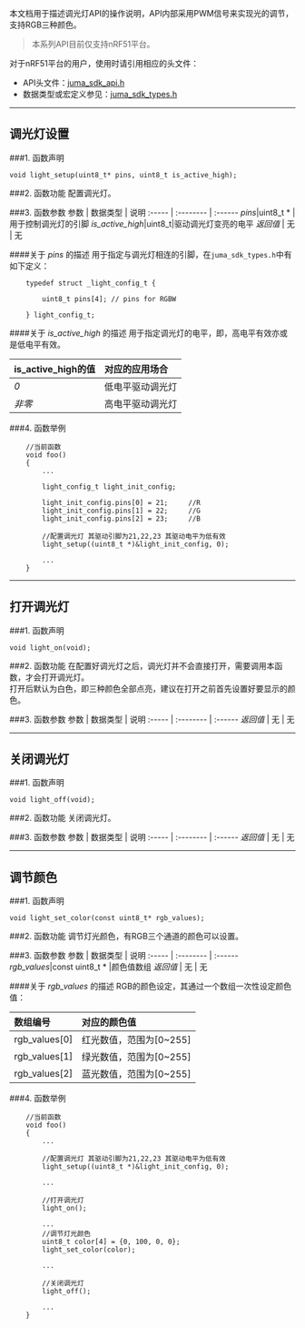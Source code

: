 本文档用于描述调光灯API的操作说明，API内部采用PWM信号来实现光的调节，支持RGB三种颜色。

> 本系列API目前仅支持nRF51平台。

对于nRF51平台的用户，使用时请引用相应的头文件：

* API头文件：[juma_sdk_api.h](https://github.com/JUMA-IO/nRF51_Platform/blob/master/Interface/Include/juma_sdk_api.h)
* 数据类型或宏定义参见：[juma_sdk_types.h](https://github.com/JUMA-IO/nRF51_Platform/blob/master/Interface/Include/juma_sdk_types.h)


***
## 调光灯设置
###1. 函数声明
```
void light_setup(uint8_t* pins, uint8_t is_active_high);
```


###2. 函数功能
配置调光灯。

###3. 函数参数
参数    | 数据类型   | 说明
:----- | :-------- | :------
*pins*|uint8_t * |用于控制调光灯的引脚
*is_active_high*|uint8_t|驱动调光灯变亮的电平
*返回值*  | 无    | 无

####关于 *pins* 的描述
用于指定与调光灯相连的引脚，在`juma_sdk_types.h`中有如下定义：

```
	typedef struct _light_config_t {
	
    	uint8_t pins[4]; // pins for RGBW
    	
	} light_config_t;
```

####关于 *is_active_high* 的描述
用于指定调光灯的电平，即，高电平有效亦或是低电平有效。

is_active_high的值| 对应的应用场合
:-----| :------
*0*|低电平驱动调光灯
*非零*|高电平驱动调光灯

###4. 函数举例

```	
	//当前函数
	void foo()
	{
		...
	
		light_config_t light_init_config;
		
		light_init_config.pins[0] = 21;		//R
		light_init_config.pins[1] = 22;		//G
		light_init_config.pins[2] = 23;		//B
	
		//配置调光灯 其驱动引脚为21,22,23 其驱动电平为低有效
		light_setup((uint8_t *)&light_init_config, 0);
	
		...
	}
```

***
## 打开调光灯
###1. 函数声明
```
void light_on(void);
```


###2. 函数功能
在配置好调光灯之后，调光灯并不会直接打开，需要调用本函数，才会打开调光灯。  
打开后默认为白色，即三种颜色全部点亮，建议在打开之前首先设置好要显示的颜色。


###3. 函数参数
参数    | 数据类型   | 说明
:----- | :-------- | :------
*返回值*  | 无    | 无



***
## 关闭调光灯
###1. 函数声明
```
void light_off(void);
```


###2. 函数功能
关闭调光灯。

###3. 函数参数
参数    | 数据类型   | 说明
:----- | :-------- | :------
*返回值*  | 无    | 无


***
## 调节颜色
###1. 函数声明
```
void light_set_color(const uint8_t* rgb_values);
```


###2. 函数功能
调节灯光颜色，有RGB三个通道的颜色可以设置。

###3. 函数参数
参数    | 数据类型   | 说明
:----- | :-------- | :------
*rgb_values*|const uint8_t * |颜色值数组
*返回值*  | 无    | 无

####关于 *rgb_values* 的描述
RGB的颜色设定，其通过一个数组一次性设定颜色值：

数组编号|对应的颜色值
:----|:----
rgb_values[0] | 红光数值，范围为[0~255]
rgb_values[1] | 绿光数值，范围为[0~255]
rgb_values[2] | 蓝光数值，范围为[0~255]



###4. 函数举例
```	
	//当前函数
	void foo()
	{
		...
		
		//配置调光灯 其驱动引脚为21,22,23 其驱动电平为低有效
		light_setup((uint8_t *)&light_init_config, 0);
	
		...
	
		//打开调光灯
		light_on();
		
		...
		//调节灯光颜色		
		uint8_t color[4] = {0, 100, 0, 0};
		light_set_color(color);		

		...
				
		//关闭调光灯
		light_off();
		
		...
	}
```






